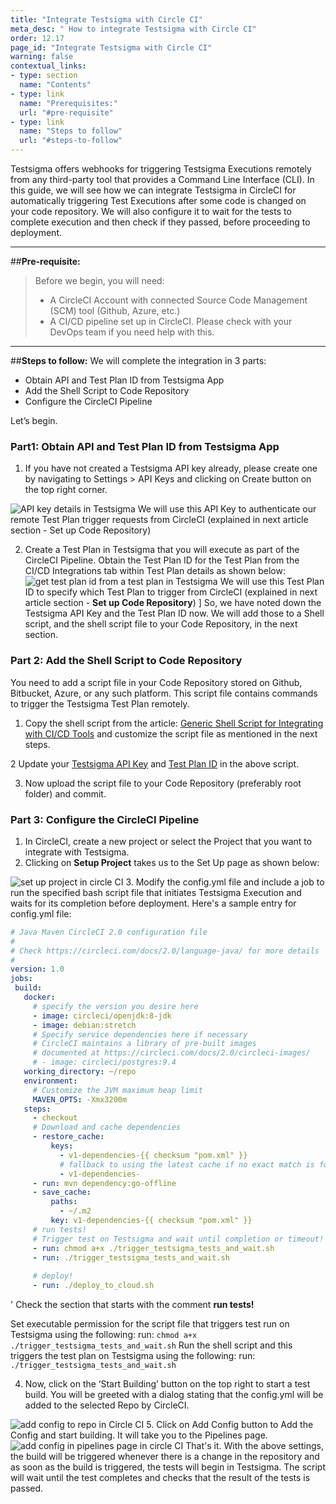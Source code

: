 ```yaml
---
title: "Integrate Testsigma with Circle CI"
meta_desc: " How to integrate Testsigma with Circle CI"
order: 12.17
page_id: "Integrate Testsigma with Circle CI"
warning: false
contextual_links:
- type: section
  name: "Contents"
- type: link
  name: "Prerequisites:"
  url: "#pre-requisite"
- type: link
  name: "Steps to follow"
  url: "#steps-to-follow"
---
```

Testsigma offers webhooks for triggering Testsigma Executions remotely from any third-party tool that provides a Command Line Interface (CLI). In this guide, we will see how we can integrate Testsigma in CircleCI for automatically triggering Test Executions after some code is changed on your code repository. We will also configure it to wait for the tests to complete execution and then check if they passed, before proceeding to deployment.
 
---
##**Pre-requisite:**

>Before we begin, you will need:
>- A CircleCI Account with connected Source Code Management (SCM) tool (Github, Azure, etc.)
> - A CI/CD pipeline set up in CircleCI. Please check with your DevOps team if you need help with this.

---
##**Steps to follow:**
We will complete the integration in 3 parts:
* Obtain API and Test Plan ID from Testsigma App
* Add the Shell Script to Code Repository
* Configure the CircleCI Pipeline


Let’s begin.


### Part1: Obtain API and Test Plan ID from Testsigma App
1. If you have not created a Testsigma API key already, please create one by navigating to Settings > API Keys and clicking on Create button on the top right corner.

![API key details in Testsigma](https://docs.testsigma.com/images/circle-ci/api-key-details-testsigma.png)
We will use this API Key to authenticate our remote Test Plan trigger requests from CircleCI (explained in next article section - Set up Code Repository)

2. Create a Test Plan in Testsigma that you will execute as part of the CircleCI Pipeline. Obtain the Test Plan ID for the Test Plan from the CI/CD Integrations tab within Test Plan details as shown below:
![get test plan id from a test plan in Testsigma](https://docs.testsigma.com/images/circle-ci/get-test-plan-id-test-plan-testsigma.png)
We will use this Test Plan ID to specify which Test Plan to trigger from CircleCI (explained in next article section - **Set up Code Repository**)
]
So, we have noted down the Testsigma API Key and the Test Plan ID now. We will add those to a Shell script, and the shell script file to your Code Repository, in the next section.
 
### Part 2: Add the Shell Script to Code Repository
You need to add a script file in your Code Repository stored on Github, Bitbucket, Azure, or any such platform.
This script file contains commands to trigger the Testsigma Test Plan remotely.
1. Copy the shell script from the article: [Generic Shell Script for Integrating with CI/CD Tools](https://testsigma.com/docs/continuous-integration/shell-script/) and customize the script file as mentioned in the next steps.

2 Update your [Testsigma API Key](http://testsigma.com/docs/configuration/api-keys/) and [Test Plan ID](https://testsigma.com/docs/continuous-integration/get-test-plan-details/) in the above script.

3. Now upload the script file to your Code Repository (preferably root folder) and commit.
 
### Part 3: Configure the CircleCI Pipeline
1. In CircleCI, create a new project or select the Project that you want to integrate with Testsigma.
2. Clicking on **Setup Project** takes us to the Set Up page as shown below:

![set up project in circle CI](https://docs.testsigma.com/images/circle-ci/set-up-project-circle-ci.png)
3. Modify the config.yml file and include a job to run the specified bash script file that initiates Testsigma Execution and waits for its completion before deployment. Here's a sample entry for config.yml file:

```yaml
# Java Maven CircleCI 2.0 configuration file
#
# Check https://circleci.com/docs/2.0/language-java/ for more details
#
version: 1.0
jobs:
 build:
   docker:
     # specify the version you desire here
     - image: circleci/openjdk:8-jdk
     - image: debian:stretch
     # Specify service dependencies here if necessary
     # CircleCI maintains a library of pre-built images
     # documented at https://circleci.com/docs/2.0/circleci-images/
     # - image: circleci/postgres:9.4
   working_directory: ~/repo
   environment:
     # Customize the JVM maximum heap limit
     MAVEN_OPTS: -Xmx3200m
   steps:
     - checkout
     # Download and cache dependencies
     - restore_cache:
         keys:
           - v1-dependencies-{{ checksum "pom.xml" }}
           # fallback to using the latest cache if no exact match is found
           - v1-dependencies-
     - run: mvn dependency:go-offline
     - save_cache:
         paths:
           - ~/.m2
         key: v1-dependencies-{{ checksum "pom.xml" }}
     # run tests!
     # Trigger test on Testsigma and wait until completion or timeout!
     - run: chmod a+x ./trigger_testsigma_tests_and_wait.sh
     - run: ./trigger_testsigma_tests_and_wait.sh
    
     # deploy!
     - run: ./deploy_to_cloud.sh

```
'
Check the section that starts with the comment **run tests!**

Set executable permission for the script file that triggers test run on Testsigma using the following:
run: ```chmod a+x ./trigger_testsigma_tests_and_wait.sh```
Run the shell script and this triggers the test plan on Testsigma using the following: 
run: ```./trigger_testsigma_tests_and_wait.sh```
 
4. Now, click on the ‘Start Building’ button on the top right to start a test build. You will be greeted with a dialog stating that the config.yml will be added to the selected Repo by CircleCI.

![add config to repo in Circle CI](https://docs.testsigma.com/images/circle-ci/add-config-to-repo-circle-ci.png)
5. Click on Add Config button to Add the Config and start building. It will take you to the Pipelines page.
![add config in pipelines page in circle CI](https://docs.testsigma.com/images/circle-ci/add-config-pipelines-page-circle-CI.png)
That's it.
With the above settings, the build will be triggered whenever there is a change in the repository and as soon as the build is triggered, the tests will begin in Testsigma. The script will wait until the test completes and checks that the result of the tests is passed.
